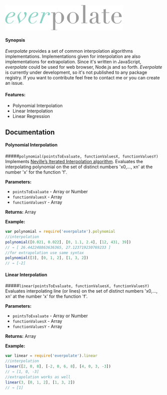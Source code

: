 ![everpolate](https://raw.githubusercontent.com/BorisChumichev/everpolate/master/everpolate-logo.png)

#### Synopsis

*Everpolate* provides a set of common interpolation algorithms implementations. Implementations given for interpolation are also implementations for extrapolation. Since it's written in JavaScript, *everpolate* could be used for web browser, Node.js and so forth. *Everpolate* is currently under development, so it's not published to any package registry. If you want to contribute feel free to contact me or you can create an issue.

#### Features:

* Polynomial Interpolation
* Linear Interpolation
* Linear Regression

## Documentation
#### Polynomial Interpolation
#####`polynomial(pointsToEvaluate, functionValuesX, functionValuesY)`
Implements [Neville’s Iterated Interpolation algorithm](http://en.wikipedia.org/wiki/Neville's_algorithm). Evaluates the interpolating polynomial on the set of distinct numbers 'x0,..., xn' at the
number 'x' for the function 'f'.

**Parameters:**
* `pointsToEvaluate` - Array or Number
* `functionValuesX` - Array
* `functionValuesY` - Array

**Returns:** Array

**Example:**
```javascript
var polynomial = require('everpolate').polynomial
//interpolation
polynomial([0.021, 0.022], [0, 1.1, 2.4], [12, 431, 39])
// → [ 26.442248863636365, 27.123719230769233 ]
//for extrapolation use same syntax
polynomial([3], [0, 1, 2], [1, 3, 2]) 
// → [-2]
```

#### Linear Interpolation
#####`linear(pointsToEvaluate, functionValuesX, functionValuesY)`
Evaluates interpolating line (or lines) on the set of distinct numbers 'x0,..., xn' at the
number 'x' for the function 'f'.

**Parameters:**
* `pointsToEvaluate` - Array or Number
* `functionValuesX` - Array
* `functionValuesY` - Array

**Returns:** Array

**Example:**
```javascript
var linear = require('everpolate').linear
//interpolation
linear([2, 0, 8], [-2, 0, 6, 8], [4, 0, 3, -3])
// → [1, 0, -3]
//extrapolation works as well
linear(3, [0, 1, 2], [1, 3, 2]) 
// → [1]

